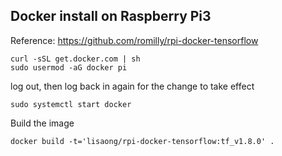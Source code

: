 ## Docker install on Raspberry Pi3

Reference: https://github.com/romilly/rpi-docker-tensorflow

```
curl -sSL get.docker.com | sh
sudo usermod -aG docker pi
```

log out, then log back in again for the change to take effect

```
sudo systemctl start docker
```

Build the image
```
docker build -t='lisaong/rpi-docker-tensorflow:tf_v1.8.0' .
```
